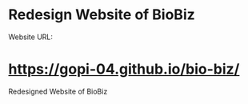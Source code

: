 # Redesign Website of BioBiz

Website URL:
# https://gopi-04.github.io/bio-biz/
Redesigned Website of BioBiz
